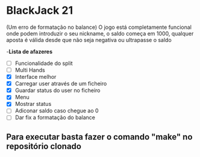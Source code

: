 # BlackJack 21

(Um erro de formatação no balance)
O jogo está completamente funcional onde podem introduzir
o seu nickname, o saldo começa em 1000, qualquer aposta é válida desde
que não seja negativa ou ultrapasse o saldo

-**Lista de afazeres**
- [ ] Funcionalidade do split 
- [ ] Multi Hands
- [x] Interface melhor
- [x] Carregar user através de um ficheiro
- [x] Guardar status do user no ficheiro
- [x] Menu
- [x] Mostrar status
- [ ] Adiconar saldo caso chegue ao 0
- [ ] Dar fix a formatação do balance

## Para executar basta fazer o comando **"make"** no repositório clonado

